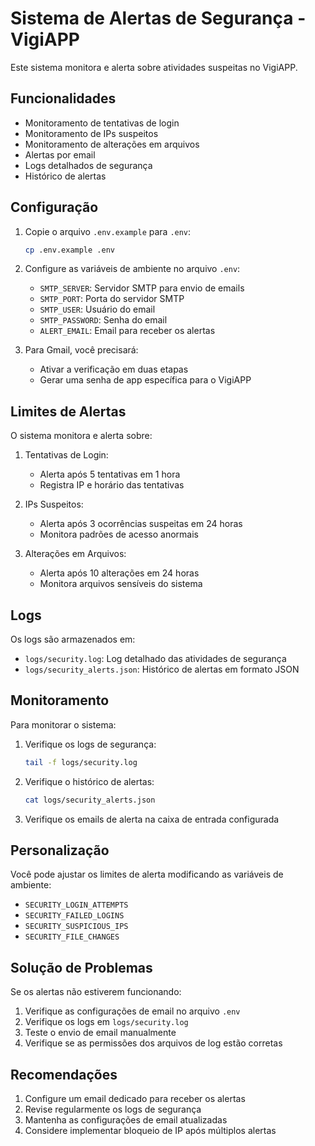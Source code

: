 # Sistema de Alertas de Segurança - VigiAPP

Este sistema monitora e alerta sobre atividades suspeitas no VigiAPP.

## Funcionalidades

- Monitoramento de tentativas de login
- Monitoramento de IPs suspeitos
- Monitoramento de alterações em arquivos
- Alertas por email
- Logs detalhados de segurança
- Histórico de alertas

## Configuração

1. Copie o arquivo `.env.example` para `.env`:
   ```bash
   cp .env.example .env
   ```

2. Configure as variáveis de ambiente no arquivo `.env`:
   - `SMTP_SERVER`: Servidor SMTP para envio de emails
   - `SMTP_PORT`: Porta do servidor SMTP
   - `SMTP_USER`: Usuário do email
   - `SMTP_PASSWORD`: Senha do email
   - `ALERT_EMAIL`: Email para receber os alertas

3. Para Gmail, você precisará:
   - Ativar a verificação em duas etapas
   - Gerar uma senha de app específica para o VigiAPP

## Limites de Alertas

O sistema monitora e alerta sobre:

1. Tentativas de Login:
   - Alerta após 5 tentativas em 1 hora
   - Registra IP e horário das tentativas

2. IPs Suspeitos:
   - Alerta após 3 ocorrências suspeitas em 24 horas
   - Monitora padrões de acesso anormais

3. Alterações em Arquivos:
   - Alerta após 10 alterações em 24 horas
   - Monitora arquivos sensíveis do sistema

## Logs

Os logs são armazenados em:
- `logs/security.log`: Log detalhado das atividades de segurança
- `logs/security_alerts.json`: Histórico de alertas em formato JSON

## Monitoramento

Para monitorar o sistema:

1. Verifique os logs de segurança:
   ```bash
   tail -f logs/security.log
   ```

2. Verifique o histórico de alertas:
   ```bash
   cat logs/security_alerts.json
   ```

3. Verifique os emails de alerta na caixa de entrada configurada

## Personalização

Você pode ajustar os limites de alerta modificando as variáveis de ambiente:
- `SECURITY_LOGIN_ATTEMPTS`
- `SECURITY_FAILED_LOGINS`
- `SECURITY_SUSPICIOUS_IPS`
- `SECURITY_FILE_CHANGES`

## Solução de Problemas

Se os alertas não estiverem funcionando:

1. Verifique as configurações de email no arquivo `.env`
2. Verifique os logs em `logs/security.log`
3. Teste o envio de email manualmente
4. Verifique se as permissões dos arquivos de log estão corretas

## Recomendações

1. Configure um email dedicado para receber os alertas
2. Revise regularmente os logs de segurança
3. Mantenha as configurações de email atualizadas
4. Considere implementar bloqueio de IP após múltiplos alertas 